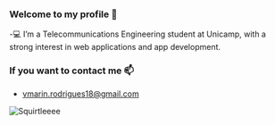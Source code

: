 ### Welcome to my profile 🤗

-💻 I’m a Telecommunications Engineering student at Unicamp, with a strong interest in web applications and app development.

### If you want to contact me 📫

- vmarin.rodrigues18@gmail.com

![Squirtleeee](https://media.tenor.com/DZmger-hYgYAAAAM/squirtle-squad-squirtle.gif)
